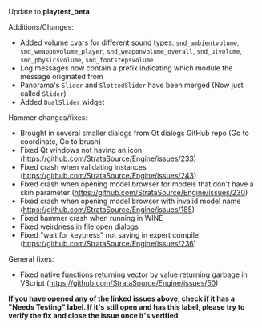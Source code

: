 Update to **playtest_beta**

Additions/Changes:
- Added volume cvars for different sound types: `snd_ambientvolume`, `snd_weaponvolume_player`, `snd_weaponvolume_overall`, `snd_uivolume`, `snd_physicsvolume`, `snd_footstepsvolume`
- Log messages now contain a prefix indicating which module the message originated from
- Panorama's `Slider` and `SlottedSlider` have been merged (Now just called `Slider`)
- Added `DualSlider` widget

Hammer changes/fixes:
- Brought in several smaller dialogs from Qt dialogs GitHub repo (Go to coordinate, Go to brush)
- Fixed Qt windows not having an icon (https://github.com/StrataSource/Engine/issues/233)
- Fixed crash when validating instances (https://github.com/StrataSource/Engine/issues/243)
- Fixed crash when opening model browser for models that don't have a skin parameter (https://github.com/StrataSource/Engine/issues/230)
- Fixed crash when opening model browser with invalid model name (https://github.com/StrataSource/Engine/issues/185)
- Fixed hammer crash when running in WINE
- Fixed weirdness in file open dialogs 
- Fixed "wait for keypress" not saving in expert compile (https://github.com/StrataSource/Engine/issues/236)

General fixes:
- Fixed native functions returning vector by value returning garbage in VScript (https://github.com/StrataSource/Engine/issues/50)

**If you have opened any of the linked issues above, check if it has a "Needs Testing" label. If it's still open and has this label, please try to verify the fix and close the issue once it's verified**
